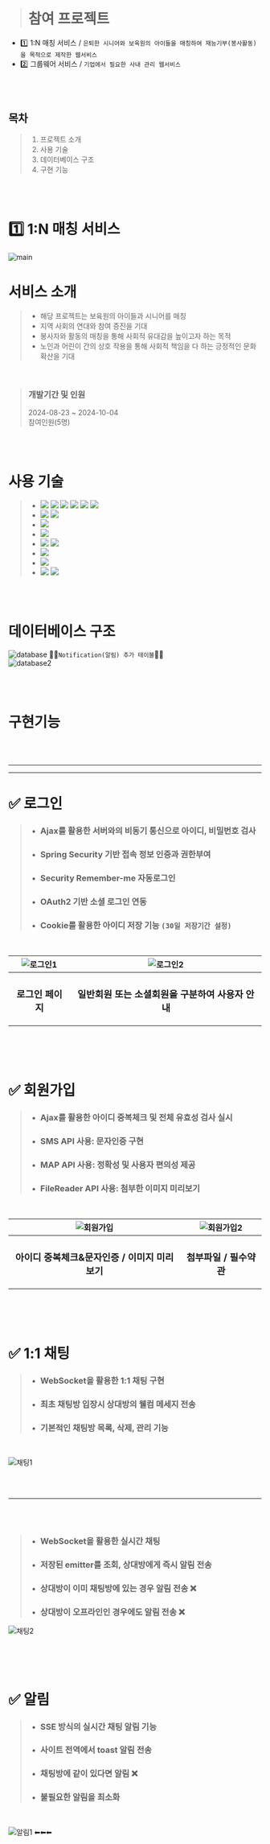 > # 참여 프로젝트
 * 1️⃣ 1:N 매칭 서비스 / `은퇴한 시니어와 보육원의 아이들을 매칭하여 재능기부(봉사활동)을 목적으로 제작한 웹서비스`
 * 2️⃣ 그룹웨어 서비스 / `기업에서 필요한 사내 관리 웹서비스`
<br>
<br>

## 목차
 > 01. 프로젝트 소개
 > 02. 사용 기술
 > 03. 데이터베이스 구조
 > 04. 구현 기능

<br>
<br>


# 1️⃣ 1:N 매칭 서비스
![main](https://github.com/user-attachments/assets/f174afb6-9608-40fd-b7db-82051fb0a3a2)

# 서비스 소개
> - 해당 프로젝트는 보육원의 아이들과 시니어를 매칭
> - 지역 사회의 연대와 참여 증진을 기대
> - 봉사자와 활동의 매칭을 통해 사회적 유대감을 높이고자 하는 목적
> - 노인과 어린이 간의 상호 작용을 통해 사회적 책임을 다 하는
  긍정적인 문화 확산을 기대

<br>

> ### 개발기간 및 인원
> 2024-08-23 ~ 2024-10-04 <br>
> 참여인원(5명)


<br>
<br>

# 사용 기술
> * <img src="https://img.shields.io/badge/Java-007396?style=flat-square&logo=Java&logoColor=white"/> <img src="https://img.shields.io/badge/jQuery-0769AD?style=flat-square&logo=jQuery&logoColor=white"/> <img src="https://img.shields.io/badge/Thymeleaf-005F0F?style=flat-square&logo=thymeleaf&logoColor=white"/> <img src="https://img.shields.io/badge/Javascript-ffb13b?style=flat-square&logo=javascript&logoColor=black"/> <img src="https://img.shields.io/badge/HTML-E34F26?style=flat-square&logo=HTML5&logoColor=white"/> <img src="https://img.shields.io/badge/CSS-1572B6?style=flat-square&logo=CSS3&logoColor=white"/>
> * <img src="https://img.shields.io/badge/SpringBoot-6DB33F?style=flat-square&logo=SpringBoot&logoColor=white"/> <img src="https://img.shields.io/badge/Spring Security-6DB33F?style=flat-square&logo=springsecurity&logoColor=white"/>
> * <img src="https://img.shields.io/badge/Gradle-02303A?style=flat-square&logo=Gradle&logoColor=white"/>
> * <img src="https://img.shields.io/badge/Oracle-F80000?style=flat-square&logo=Oracle&logoColor=white"/>
> * <img src="https://img.shields.io/badge/Apachetomcat-F8DC75?style=flat-square&logo=apachetomcat&logoColor=black"/> <img src="https://img.shields.io/badge/Docker-2496ED?style=flat-square&logo=Docker&logoColor=white"/>
> * <img src="https://img.shields.io/badge/Intellij-000000?style=flat-square&logo=intellijidea&logoColor=white"/>
> * <img src="https://img.shields.io/badge/Bootstrap-7952B3?style=flat-square&logo=bootstrap&logoColor=white"/>
> * <img src="https://img.shields.io/badge/Git-F05032?style=flat-square&logo=git&logoColor=white"> <img src="https://img.shields.io/badge/Github-181717?style=flat-square&logo=github&logoColor=white">
  
<br>
<br>

# 데이터베이스 구조
![database](https://github.com/user-attachments/assets/0830d794-9ddd-4e9b-8db5-289562deb1a8)
🔽🔽`Notification(알림) 추가 테이블`🔽🔽<br>
![database2](https://github.com/user-attachments/assets/fb66b1fb-c2b9-41f5-9b27-b64a52443b9c)

<br>
<br>

# 구현기능
<br>
<br>
<hr>
<hr>


# ✅ 로그인
> * ### Ajax를 활용한 서버와의 비동기 통신으로 아이디, 비밀번호 검사
> * ### Spring Security 기반 접속 정보 인증과 권한부여
> * ### Security Remember-me 자동로그인
> * ### OAuth2 기반 소셜 로그인 연동
> * ### Cookie를 활용한 아이디 저장 기능 `(30일 저장기간 설정)`
<br>

| ![로그인1](https://github.com/user-attachments/assets/95b9f9bc-47d4-47fb-b7fc-93d2b7709bea) | ![로그인2](https://github.com/user-attachments/assets/03e38332-e521-4cd1-8428-d9bf4d5e6192) |
|:--:|:--:|
| <h3>로그인 페이지</h3> | <h3>일반회원 또는 소셜회원을 구분하여 사용자 안내</h3> |

<br>
<br>
<br>

# ✅ 회원가입
> * ### Ajax를 활용한 아이디 중복체크 및 전체 유효성 검사 실시
> * ### SMS API 사용: 문자인증 구현
> * ### MAP API 사용: 정확성 및 사용자 편의성 제공
> * ### FileReader API 사용: 첨부한 이미지 미리보기
<br>

| ![회원가입](https://github.com/user-attachments/assets/214b9203-8164-4683-a2e6-c853e1a5a977) | ![회원가입2](https://github.com/user-attachments/assets/9bc12c94-b3c0-42f2-88d2-f17c3b4dab95) |
|:--:|:--:|
| <h3>아이디 중복체크&문자인증 / 이미지 미리보기</h3> | <h3>첨부파일 / 필수약관</h3> |

<br>
<br>
<br>

# ✅ 1:1 채팅
> * ### WebSocket을 활용한 1:1 채팅 구현
> * ### 최초 채팅방 입장시 상대방의 웰컴 메세지 전송
> * ### 기본적인 채팅방 목록, 삭제, 관리 기능
<br>

![채팅1](https://github.com/user-attachments/assets/f78e66ec-e8bd-4352-ae0c-31395b0a570a)

<br>
<br>
<hr>
<br>
<br>

> * ### WebSocket을 활용한 실시간 채팅
> * ### 저장된 emitter를 조회, 상대방에게 즉시 알림 전송
> * ### 상대방이 이미 채팅방에 있는 경우 알림 전송 ❌
> * ### 상대방이 오프라인인 경우에도 알림 전송 ❌
![채팅2](https://github.com/user-attachments/assets/95588859-fa34-4f4d-998a-9729c7b6dbdb)

<br>
<br>
<br>

# ✅ 알림
> * ### SSE 방식의 실시간 채팅 알림 기능
> * ### 사이트 전역에서 toast 알림 전송
> * ### 채팅방에 같이 있다면 알림 ❌
> * ### 불필요한 알림을 최소화
<br>

![알림1](https://github.com/user-attachments/assets/9bbb848e-c388-4f40-899f-a21a3ef69630)  ⬅⬅⬅

<br>
<br>
<br>







